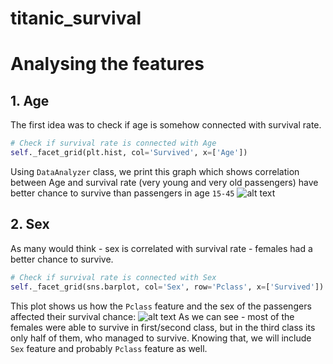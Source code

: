 # titanic_survival
# Analysing the features
## 1. Age
The first idea was to check if age is somehow connected with survival rate.
```python
# Check if survival rate is connected with Age
self._facet_grid(plt.hist, col='Survived', x=['Age'])
```
Using `DataAnalyzer` class, we print this graph which shows correlation between Age and survival rate (very young and very old passengers) have better chance to survive than passengers in age `15-45`
![alt text](https://i.imgur.com/9WRDnaM.png "")
## 2. Sex
As many would think - sex is correlated with survival rate - females had a better chance to survive.
```python
# Check if survival rate is connected with Sex
self._facet_grid(sns.barplot, col='Sex', row='Pclass', x=['Survived'])
```
This plot shows us how the `Pclass` feature and the sex of the passengers affected their survival chance:
![alt text](https://i.imgur.com/RHse0XG.png "")
As we can see - most of the females were able to survive in first/second class, but in the third class its only half of them, who managed to survive. Knowing that, we will include `Sex` feature and probably `Pclass` feature as well.